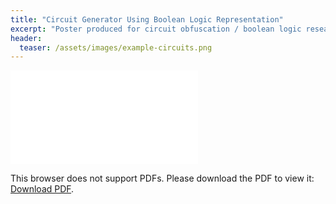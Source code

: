 ```yaml
---
title: "Circuit Generator Using Boolean Logic Representation"
excerpt: "Poster produced for circuit obfuscation / boolean logic research as part of the USA Summer Undergraduate Research Fellowship (SURF) in 2019."
header:
  teaser: /assets/images/example-circuits.png
---
```


<object data="/assets/files/TrinityStroudPoster-SURF.pdf" type="application/pdf" width="700px" height="1025px">
    <embed src="/assets/files/TrinityStroudPoster-SURF.pdf">
        <p>This browser does not support PDFs. Please download the PDF to view it: <a href="/assets/files/TrinityStroudPoster-SURF.pdf">Download PDF</a>.</p>
    </embed>
</object>
